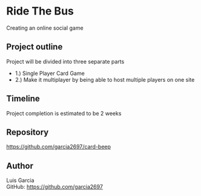 # Ride The Bus
Creating an online social game

## Project outline
Project will be divided into three separate parts 
- 1.) Single Player Card Game
- 2.) Make it multiplayer by being able to host multiple players on one site

## Timeline
Project completion is estimated to be 2 weeks

## Repository
https://github.com/garcia2697/card-beep

## Author
Luis Garcia 
<br />
GitHub: https://github.com/garcia2697
